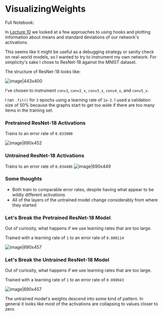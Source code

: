 # VisualizingWeights

Full Notebook: 

In [Lecture 10](https://forums.fast.ai/t/lesson-10-discussion-wiki-2019/42781/306) we looked at a few approaches to using hooks and plotting information about means and standard deviations of our network's activations.

This seems like it might be useful as a debugging strategy or sanity check on real-world models, so I wanted to try to instrument my own network. For simplicity's sake I chose to ResNet-18 against the MNIST dataset. 

The structure of ResNet-18 looks like: 

![image|443x400](https://i.imgur.com/1g29NJ9.png) 

I've chosen to instrument `conv1`, `conv2_x`, `conv3_x`, `conv4_x`, and `conv5_x`.

I ran `.fit()` for `3` epochs using a learning rate of `1e-2`. I used a validation size of 50% because the graphs start to get too wide if there are too many items in the training set.

### Pretrained ResNet-18 Activations

Trains to an error rate of `0.033000`

![image|690x452](https://i.imgur.com/gOgkdMX.png) 

### Untrained ResNet-18 Activations

Trains to an error rate of `0.034486`
![image|690x449](https://i.imgur.com/U9Jr8wQ.png) 

### Some thoughts

 - Both train to comparable error rates, despite having what appear to be wildly different activations
 - All of the layers of the untrained model change considerably from where they started

### Let's Break the Pretrained ResNet-18 Model

Out of curiosity, what happens if we use learning rates that are too large.

Trained with a learning rate of `1` to an error rate of `0.808114`

![image|690x457](https://i.imgur.com/G5AAWFO.png) 

### Let's Break the Untrained ResNet-18 Model

Out of curiosity, what happens if we use learning rates that are too large.

Trained with a learning rate of `1` to an error rate of `0.898943`

![image|690x457](https://i.imgur.com/O69SBKE.png) 



The untrained model's weights descend into some kind of pattern. In general it looks like most of the activations are collapsing to values closer to zero.

